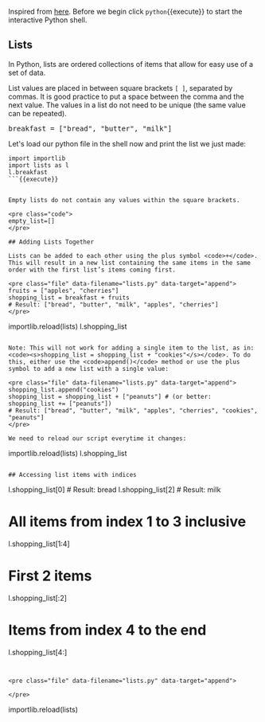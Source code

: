 Inspired from <a href = "https://www.codecademy.com/learn/paths/build-python-web-apps-flask/tracks/flask-python-data-structures-loops/modules/learn-python3-lists/cheatsheet" target="_blank">here</a>.
Before we begin click `python`{{execute}} to start the interactive Python shell.

## Lists

In Python, lists are ordered collections of items that allow for easy use of a set of data.

List values are placed in between square brackets <code>[ ]</code>, separated by commas. It is good practice to put a space between the comma and the next value. The values in a list do not need to be unique (the same value can be repeated).

<pre class="file" data-filename="lists.py" data-target="append">
breakfast = ["bread", "butter", "milk"]
</pre>

Let's load our python file in the shell now and print the list we just made:

```
import importlib
import lists as l
l.breakfast
```{{execute}}


Empty lists do not contain any values within the square brackets.

<pre class="code">
empty_list=[]
</pre>

## Adding Lists Together

Lists can be added to each other using the plus symbol <code>+</code>. This will result in a new list containing the same items in the same order with the first list’s items coming first.

<pre class="file" data-filename="lists.py" data-target="append">
fruits = ["apples", "cherries"]
shopping_list = breakfast + fruits
# Result: ["bread", "butter", "milk", "apples", "cherries"]
</pre>

```
importlib.reload(lists)
l.shopping_list
```{{execute}}

Note: This will not work for adding a single item to the list, as in: <code><s>shopping_list = shopping_list + "cookies"</s></code>. To do this, either use the <code>append()</code> method or use the plus symbol to add a new list with a single value:

<pre class="file" data-filename="lists.py" data-target="append">
shopping_list.append("cookies")
shopping_list = shopping_list + ["peanuts"] # (or better: shopping_list += ["peanuts"])
# Result: ["bread", "butter", "milk", "apples", "cherries", "cookies", "peanuts"]
</pre>

We need to reload our script everytime it changes:

```
importlib.reload(lists)
l.shopping_list
```{{execute}}

## Accessing list items with indices

```
l.shopping_list[0] # Result: bread
l.shopping_list[2] # Result: milk

# All items from index 1 to 3 inclusive
l.shopping_list[1:4]
# First 2 items
l.shopping_list[:2]
# Items from index 4 to the end
l.shopping_list[4:]
```{{execute}}


<pre class="file" data-filename="lists.py" data-target="append">

</pre>

```
importlib.reload(lists)
```{{execute}}